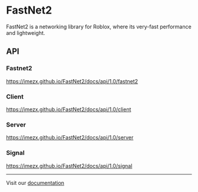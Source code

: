 # FastNet2

FastNet2 is a networking library for Roblox, where its very-fast performance and lightweight.

## API
  ### Fastnet2
  https://imezx.github.io/FastNet2/docs/api/1.0/fastnet2
  
  ### Client
  https://imezx.github.io/FastNet2/docs/api/1.0/client
  
  ### Server
  https://imezx.github.io/FastNet2/docs/api/1.0/server

  ### Signal
  https://imezx.github.io/FastNet2/docs/api/1.0/signal
  
---

Visit our [documentation](https://imezx.github.io/FastNet2)
